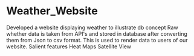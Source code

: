 # Weather_Website
Developed a website displaying weather to illustrate db concept
Raw whether data is taken from  API's and stored in database after converting them from Json to csv format.
This is used to render data to users of our website.
Salient features
Heat Maps
Satellite View



